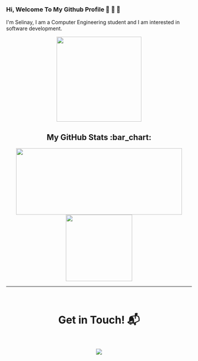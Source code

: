 ### Hi, Welcome To My Github Profile 👋 👋 👋

I'm Selinay, I am a Computer Engineering student and I am interested in software development.

<p align="center">
  <img src="https://miro.medium.com/max/2048/1*OohqW5DGh9CQS4hLY5FXzA.png" height="230"/>
</p>

<h2 align="center">My GitHub Stats :bar_chart:</h2>
<p align="center">
  <img src="https://github-readme-stats.vercel.app/api?username=selinayaltun&show_icons=true&theme=tokyonight" width="450" height="180">
  <img src="https://github-readme-stats.vercel.app/api/top-langs/?username=selinayaltun&layout=compact&theme=tokyonight" height="180">
  
</p>

<hr>
<Br>
<h1 align="center">Get in Touch! 📬</h1>
<Br>
<p align="center">
<a href= "https://www.linkedin.com/in/selinay-altun-966402150/"><img src="https://img.shields.io/badge/linkedin-%230077B5.svg?&style=for-the-badge&logo=linkedin&logoColor=white"/>
</p>
